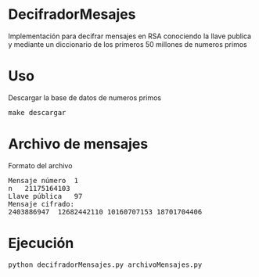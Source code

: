DecifradorMesajes
=================

Implementación para decifrar mensajes en RSA conociendo la llave publica y mediante un diccionario de los primeros 50 millones de numeros primos

Uso
===
Descargar la base de datos de numeros primos
<pre>
make descargar
</pre>


Archivo de mensajes
===================

Formato del archivo

<pre>
Mensaje número	1
n	21175164103
Llave pública	97
Mensaje cifrado:
2403886947	12682442110	10160707153	18701704406
</pre>

Ejecución
=========

<pre>
python decifradorMensajes.py archivoMensajes.py
</pre>

